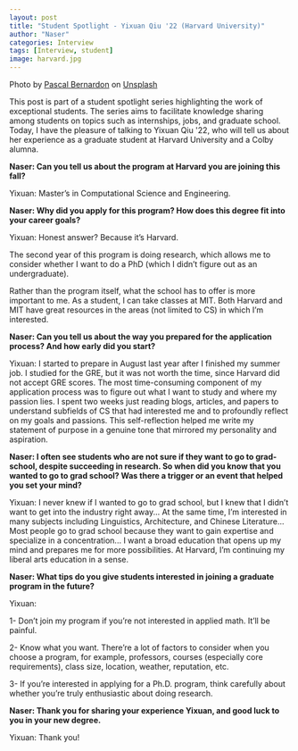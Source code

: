 ```yaml
---
layout: post
title: "Student Spotlight - Yixuan Qiu '22 (Harvard University)"
author: "Naser"
categories: Interview
tags: [Interview, student]
image: harvard.jpg
---
```

Photo by <a href="https://unsplash.com/fr/@pbernardon?utm_source=unsplash&utm_medium=referral&utm_content=creditCopyText">Pascal Bernardon</a> on <a href="https://unsplash.com/photos/dLifkLvc5t8?utm_source=unsplash&utm_medium=referral&utm_content=creditCopyText">Unsplash</a>
  

  

This post is part of a student spotlight series highlighting the work of exceptional students.  The series aims to facilitate knowledge sharing among students on topics such as internships, jobs, and graduate school.  Today, I have the pleasure of talking to Yixuan Qiu '22, who will tell us about her experience as a graduate student at Harvard University and a Colby alumna.


**Naser: Can you tell us about the program at Harvard you are joining this fall?**


Yixuan: Master’s in Computational Science and Engineering.


**Naser: Why did you apply for this program?  How does this degree fit into your career goals?**


Yixuan: Honest answer? Because it’s Harvard. 


The second year of this program is doing research, which allows me to consider whether I want to do a PhD (which I didn’t figure out as an undergraduate).


Rather than the program itself, what the school has to offer is more important to me. As a student, I can take classes at MIT. Both Harvard and MIT have great resources in the areas (not limited to CS) in which I’m interested. 


**Naser: Can you tell us about the way you prepared for the application process?  And how early did you start?**


Yixuan: I started to prepare in August last year after I finished my summer job. I studied for the GRE, but it was not worth the time, since Harvard did not accept GRE scores. The most time-consuming component of my application process was to figure out what I want to study and where my passion lies. I spent two weeks just reading blogs, articles, and papers to understand subfields of CS that had interested me and to profoundly reflect on my goals and passions. This self-reflection helped me write my statement of purpose in a genuine tone that mirrored my personality and aspiration.


**Naser: I often see students who are not sure if they want to go to grad-school, despite succeeding in research.  So when did you know that you wanted to go to grad school?  Was there a trigger or an event that helped you set your mind?**


Yixuan: I never knew if I wanted to go to grad school, but I knew that I didn’t want to get into the industry right away... At the same time, I’m interested in many subjects including Linguistics, Architecture, and Chinese Literature... Most people go to grad school because they want to gain expertise and specialize in a concentration... I want a broad education that opens up my mind and prepares me for more possibilities. At Harvard, I’m continuing my liberal arts education in a sense.


**Naser: What tips do you give students interested in joining a graduate program in the future?**


Yixuan: 


1- Don’t join my program if you’re not interested in applied math. It’ll be painful.


2- Know what you want. There’re a lot of factors to consider when you choose a program, for example, professors, courses (especially core requirements), class size, location, weather, reputation, etc.

3- If you’re interested in applying for a Ph.D. program, think carefully about whether you’re truly enthusiastic about doing research.


**Naser:  Thank you for sharing your experience Yixuan, and good luck to you in your new degree.**


Yixuan: Thank you! 
